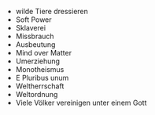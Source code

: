 - wilde Tiere dressieren
- Soft Power
- Sklaverei
- Missbrauch
- Ausbeutung
- Mind over Matter
- Umerziehung
- Monotheismus
- E Pluribus unum
- Weltherrschaft
- Weltordnung
- Viele Völker vereinigen unter einem Gott

